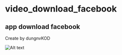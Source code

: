 # video_download_facebook
## app download facebook
Create by dungnvKOD

![Alt text](https://github.com/dungnvKOD/video_download_facebook/blob/master/image/sl.png)

